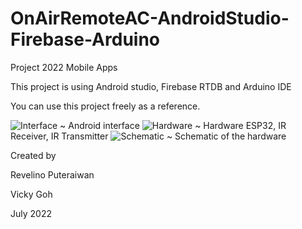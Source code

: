 # OnAirRemoteAC-AndroidStudio-Firebase-Arduino
Project 2022 Mobile Apps

This project is using Android studio, Firebase RTDB and Arduino IDE


You can use this project freely as a reference. 

![Interface](https://user-images.githubusercontent.com/107801501/178206047-e640856b-33a7-4982-834f-c857269effb5.png)
~ Android interface
![Hardware](https://user-images.githubusercontent.com/107801501/178206029-8f385d1d-4a38-4d80-82f9-8e9cd3313e37.png)
~ Hardware ESP32, IR Receiver, IR Transmitter
![Schematic](https://user-images.githubusercontent.com/107801501/178205694-02a4d826-3288-456e-adfb-25c9fcf70728.png)
~ Schematic of the hardware


Created by

Revelino Puteraiwan

Vicky Goh

July 2022
